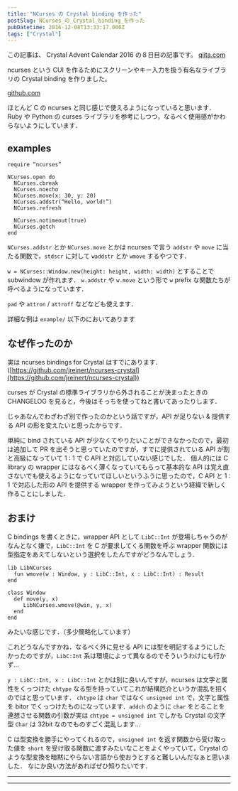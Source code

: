 ```yaml
---
title: "NCurses の Crystal binding を作った"
postSlug: NCurses_の_Crystal_binding_を作った
pubDatetime: 2016-12-08T13:33:17.000Z
tags: ["Crystal"]
---
```


この記事は、 Crystal Advent Calendar 2016 の８日目の記事です。
[qiita.com](http://qiita.com/advent-calendar/2016/crystal)

ncurses という CUI を作るためにスクリーンやキー入力を扱う有名なライブラリの Crystal binding を作りました。

[github.com](https://github.com/agatan/ncurses.cr)

ほとんど C の ncurses と同じ感じで使えるようになっていると思います．
Ruby や Python の curses ライブラリを参考にしつつ，なるべく使用感がかわらないようにしています．

## examples

```
require “ncurses”

NCurses.open do
  NCurses.cbreak
  NCurses.noecho
  NCurses.move(x: 30, y: 20)
  NCurses.addstr(“Hello, world!”)
  NCurses.refresh

  NCurses.notimeout(true)
  NCurses.getch
end

```

`NCurses.addstr` とか `NCurses.move` とかは ncurses で言う `addstr` や `move` に当たる関数で，`stdscr` に対して `waddstr` とか `wmove` するやつです．

`w = NCurses::Window.new(height: height, width: width)` とすることで subwindow が作れます．
`w.addstr` や `w.move` という形で `w` prefix な関数たちが呼べるようになっています．

`pad` や `attron` / `attroff` などなども使えます．

詳細な例は `example/` 以下のにおいてあります

## なぜ作ったのか

実は ncurses bindings for Crystal はすでにあります．([https://github.com/jreinert/ncurses-crystal](https://github.com/jreinert/ncurses-crystal))

curses が Crystal の標準ライブラリから外されることが決まったときの CHANGELOG を見ると，今後はそっちを使ってねと書いてあったりします．

じゃあなんでわざわざ別で作ったのかという話ですが，API が足りない & 提供する API の形を変えたいと思ったからです．

単純に bind されている API が少なくてやりたいことができなかったので，最初は追加して PR を出そうと思っていたのですが，すでに提供されている API が割と高級になっていて 1 : 1 で C API と対応していない感じでした．
個人的には C library の wrapper にはなるべく薄くなっていてもらって基本的な API は覚え直さないでも使えるようになっていてほしいというふうに思ったので，C API と 1 : 1 で対応した形の API を提供する wrapper を作ってみようという経緯で新しく作ることにしました．

## おまけ

C bindings を書くときに，wrapper API として `LibC::Int` が登場しちゃうのがなんとなく嫌で，`LibC::Int` を C が要求してくる関数を呼ぶ wrapper 関数には型指定をあえてしないという選択をしたんですがどうなんでしょう．

```
lib LibNCurses
  fun wmove(w : Window, y : LibC::Int, x : LibC::Int) : Result
end

```

```
class Window
  def move(y, x)
     LibNCurses.wmove(@win, y, x)
  end
end

```

みたいな感じです．（多少簡略化しています）

これどうなんですかね．なるべく外に見せる API には型を明記するようにしたかったのですが，`LibC:Int` 系は環境によって異なるのでそういうわけにも行かず…

`y : LibC::Int, x : LibC::Int` とかは別に良いんですが，ncurses は文字と属性をくっつけた `chtype` なる型を持っていてこれが結構厄介というか混乱を招くのではと思っています．
`chtype` は `char` ではなく `unsigned int` で，文字と属性を bitor でくっつけたものになっています．`addch` のように `char` をとることを連想させる関数の引数が実は `chtype = unsigned int` でしかも Crystal の文字型 `Char` は 32bit なのでものすごく混乱します…

C は型変換を勝手にやってくれるので，`unsigned int` を返す関数から受け取った値を `short` を受け取る関数に渡すみたいなことをよくやっていて，Crystal のような型変換を暗黙にやらない言語から使おうとすると難しいんだなぁと思いました．
なにか良い方法があればぜひ知りたいです．

---

---
